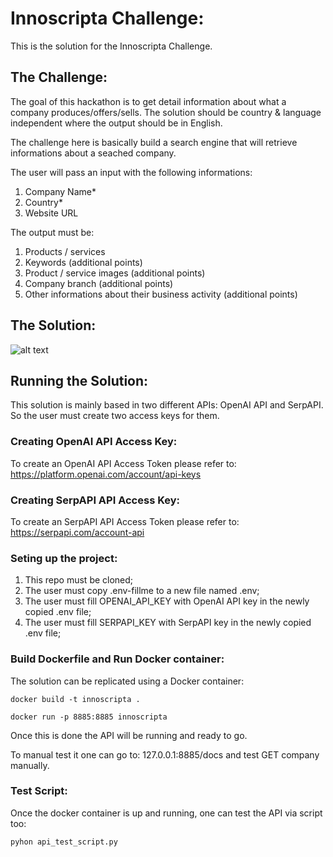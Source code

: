 # Innoscripta Challenge:
This is the solution for the Innoscripta Challenge.

## The Challenge:
The goal of this hackathon is to get detail information about what a company produces/offers/sells. The solution should be country & language independent where the output should be in English.

The challenge here is basically build a search engine that will retrieve informations about a seached company.

The user will pass an input with the following informations:
1. Company Name*
2. Country*
3. Website URL

The output must be:
1. Products / services
2. Keywords (additional points)
3. Product / service images (additional points)
4. Company branch (additional points)
5. Other informations about their business activity (additional points)

## The Solution:
![alt text](presentation/inno_image.pngs)
## Running the Solution:
This solution is mainly based in two different APIs: OpenAI API and SerpAPI. So the user must create two access keys for them.

### Creating OpenAI API Access Key:
To create an OpenAI API Access Token please refer to: https://platform.openai.com/account/api-keys

### Creating SerpAPI API Access Key:
To create an SerpAPI API Access Token please refer to: https://serpapi.com/account-api

### Seting up the project:
1. This repo must be cloned;
2. The user must copy .env-fillme to a new file named .env;
3. The user must fill OPENAI_API_KEY with OpenAI API key in the newly copied .env file;
4. The user must fill SERPAPI_KEY with SerpAPI key in the newly copied .env file;

### Build Dockerfile and Run Docker container:
The solution can be replicated using a Docker container:

```
docker build -t innoscripta .

docker run -p 8885:8885 innoscripta
```
Once this is done the API will be running and ready to go.

To manual test it one can go to: 127.0.0.1:8885/docs and test GET company manually.

### Test Script:
Once the docker container is up and running, one can test the API via script too:

```
pyhon api_test_script.py
```